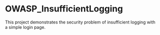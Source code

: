 # OWASP_InsufficientLogging
This project demonstrates the security problem of insufficient logging with a simple login page.
